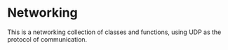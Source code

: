 # Networking


This is a networking collection of classes and functions, using UDP as the protocol of communication.
